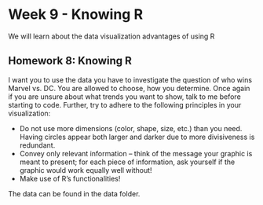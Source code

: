 # Week 9 - Knowing R

We will learn about the data visualization advantages of using R

## Homework 8: Knowing R

I want you to use the data you have to investigate the question of who wins Marvel vs. DC. You are allowed to choose, how you determine. Once again if you are unsure about what trends you want to show, talk to me before starting to code. Further, try to adhere to the following principles in your visualization:

* Do not use more dimensions (color, shape, size, etc.) than you need. Having circles appear both larger and darker due to more divisiveness is redundant.
* Convey only relevant information – think of the message your graphic is meant to present; for each piece of information, ask yourself if the graphic would work equally well without!
* Make use of R’s functionalities!

The data can be found in the data folder.